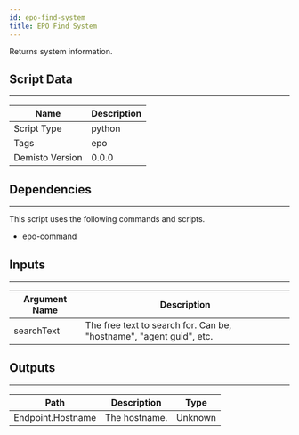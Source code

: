 ```yaml
---
id: epo-find-system
title: EPO Find System
---
```


Returns system information.

## Script Data
---

| **Name** | **Description** |
| --- | --- |
| Script Type | python |
| Tags | epo |
| Demisto Version | 0.0.0 |

## Dependencies
---
This script uses the following commands and scripts.
* epo-command

## Inputs
---

| **Argument Name** | **Description** |
| --- | --- |
| searchText | The free text to search for. Can be, "hostname", "agent guid", etc. |

## Outputs
---

| **Path** | **Description** | **Type** |
| --- | --- | --- |
| Endpoint.Hostname | The hostname. | Unknown |
